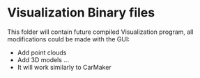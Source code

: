 
# Visualization Binary files

This folder will contain future compiled Visualization program, all modifications could be made with the GUI:

  - Add point clouds
  - Add 3D models
    ...
  - It will work similarly to CarMaker
